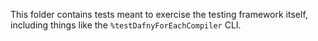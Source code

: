 This folder contains tests meant to exercise the testing framework itself,
including things like the `%testDafnyForEachCompiler` CLI.